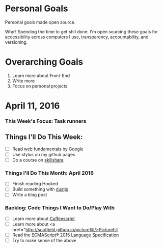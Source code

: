 Personal Goals
==============

Personal goals made open source.

Why? Spending the time to get shit done. I'm open sourcing these goals for accessibility across computers I use, transparency, accountability, and versioning.

# Overarching Goals
1. Learn more about Front-End
2. Write more
3. Focus on personal projects

# April 11, 2016

### This Week's Focus: Task runners

## Things I'll Do This Week:
- [ ] Read <a href="https://developers.google.com/web/fundamentals/">web fundamentals</a> by Google
- [ ] Use stylus on my github pages
- [ ] Do a course on <a href="https://www.skillshare.com/classes/design/Calligraphy-I-Writing-in-Classic-Modern-Script/581900124?via=search-layout-grid">skillshare</a>

### Things I'll Do This Month: April 2016
- [ ] Finish reading Hooked
- [ ] Build something with <a href="http://akdubya.github.io/dustjs/">dustjs</a>
- [ ] Write a blog post

### Backlog: Code Things I Want to Do/Play With
- [ ] Learn more about <a href="http://coffeescript.org/">Coffeescript</a>
- [ ] Learn more about <a href="http://scottjehl.github.io/picturefill/>Picturefill</a>
- [ ] Read the <a href="http://www.ecma-international.org/ecma-262/6.0/">ECMAScript® 2015 Language Specification</a>
- [ ] Try to make sense of the above
